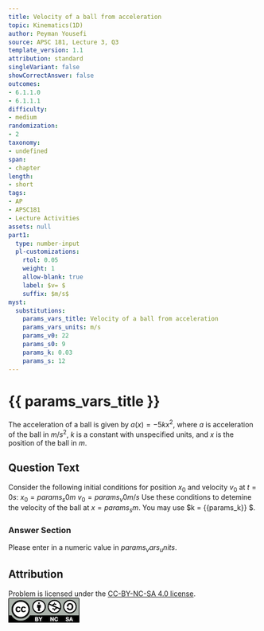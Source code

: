 ```yaml
---
title: Velocity of a ball from acceleration
topic: Kinematics(1D)
author: Peyman Yousefi
source: APSC 181, Lecture 3, Q3
template_version: 1.1
attribution: standard
singleVariant: false
showCorrectAnswer: false
outcomes:
- 6.1.1.0
- 6.1.1.1
difficulty:
- medium
randomization:
- 2
taxonomy:
- undefined
span:
- chapter
length:
- short
tags:
- AP
- APSC181
- Lecture Activities
assets: null
part1:
  type: number-input
  pl-customizations:
    rtol: 0.05
    weight: 1
    allow-blank: true
    label: $v= $
    suffix: $m/s$
myst:
  substitutions:
    params_vars_title: Velocity of a ball from acceleration
    params_vars_units: m/s
    params_v0: 22
    params_s0: 9
    params_k: 0.03
    params_s: 12
---
```

# {{ params_vars_title }}
The acceleration of a ball is given by $a(x) = -5kx^2$, where $a$ is acceleration of the ball in $m/s^2$, $k$ is a constant with unspecified units, and $x$ is the position of the ball in $m$.

## Question Text

Consider the following initial conditions for position $x_0$ and velocity $v_0$ at $t = 0 s$:
$x_0 = {{params_s0}} m$
$v_0 = {{params_v0}} m/s$
Use these conditions to detemine the velocity of the ball at $x = {{params_s}} m$.
You may use $k = {{params_k}} $.

### Answer Section

Please enter in a numeric value in ${{ params_vars_units }}$.

## Attribution

Problem is licensed under the [CC-BY-NC-SA 4.0 license](https://creativecommons.org/licenses/by-nc-sa/4.0/).<br> ![The Creative Commons 4.0 license requiring attribution-BY, non-commercial-NC, and share-alike-SA license.](https://raw.githubusercontent.com/firasm/bits/master/by-nc-sa.png)